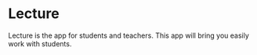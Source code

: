# Lecture
Lecture is the app for students and teachers. This app will bring you easily work with students.
